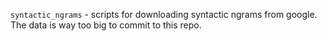 `syntactic_ngrams` - scripts for downloading syntactic ngrams from google. The data is way too big to commit to this repo.
